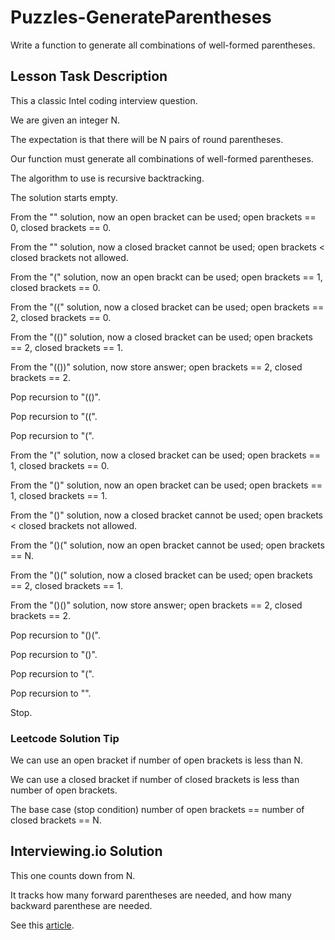 # Puzzles-GenerateParentheses

Write a function to generate all combinations of well-formed parentheses.

## Lesson Task Description

This a classic Intel coding interview question.

We are given an integer N.

The expectation is that there will be N pairs of round parentheses.

Our function must generate all combinations of well-formed parentheses.

The algorithm to use is recursive backtracking.

The solution starts empty.

From the "" solution, now an open bracket can be used; open brackets == 0, closed brackets == 0.

From the "" solution, now a closed bracket cannot be used; open brackets < closed brackets not allowed.

From the "(" solution, now an open brackt can be used; open brackets == 1, closed brackets == 0.

From the "((" solution, now a closed bracket can be used; open brackets == 2, closed brackets == 0.

From the "(()" solution, now a closed bracket can be used; open brackets == 2, closed brackets == 1.

From the "(())" solution, now store answer; open brackets == 2, closed brackets == 2.

Pop recursion to "(()".

Pop recursion to "((".

Pop recursion to "(".

From the "(" solution, now a closed bracket can be used; open brackets == 1, closed brackets == 0.

From the "()" solution, now an open bracket can be used; open brackets == 1, closed brackets == 1.

From the "()" solution, now a closed bracket cannot be used; open brackets < closed brackets not allowed.

From the "()(" solution, now an open bracket cannot be used; open brackets == N.

From the "()(" solution, now a closed bracket can be used; open brackets == 2, closed brackets == 1.

From the "()()" solution, now store answer; open brackets == 2, closed brackets == 2.

Pop recursion to "()(".

Pop recursion to "()".

Pop recursion to "(".

Pop recursion to "".

Stop.

### Leetcode Solution Tip

We can use an open bracket if number of open brackets is less than N.

We can use a closed bracket if number of closed brackets is less than number of open brackets.

The base case (stop condition) number of open brackets == number of closed brackets == N.

## Interviewing.io Solution

This one counts down from N.

It tracks how many forward parentheses are needed,
and how many backward parenthese are needed.

See this [article](https://interviewing.io/questions/generate-parentheses).
